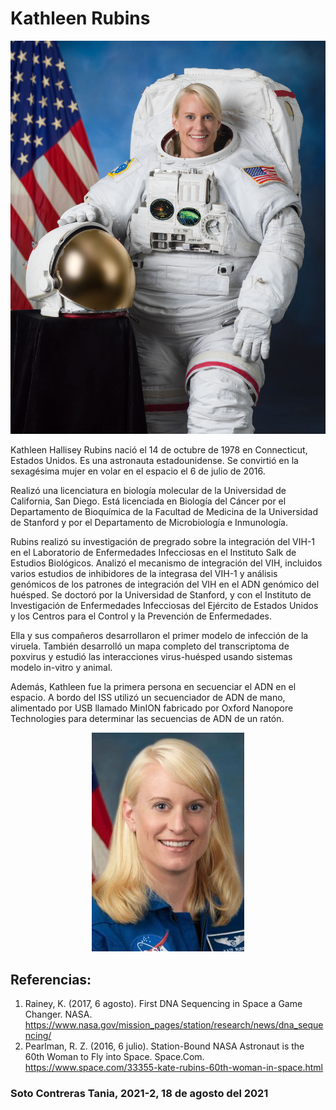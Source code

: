 # Kathleen Rubins

<center>

  ![Kathleen Rubins](astronauta.jpeg) 

</center>

  Kathleen Hallisey Rubins nació el 14 de octubre de 1978 en Connecticut, Estados Unidos.
  Es una astronauta estadounidense. Se convirtió en la sexagésima mujer en volar en el espacio el 6 de julio de 2016. 


  Realizó una licenciatura en biología molecular de la Universidad de California, San Diego. Está licenciada en Biología del Cáncer por el Departamento de Bioquímica de la Facultad de Medicina de la Universidad de Stanford y por el Departamento de Microbiología e Inmunología.

  Rubins realizó su investigación de pregrado sobre la integración del VIH-1 en el Laboratorio de Enfermedades Infecciosas en el Instituto Salk de Estudios Biológicos. Analizó el mecanismo de integración del VIH, incluidos varios estudios de inhibidores de la integrasa del VIH-1 y análisis genómicos de los patrones de integración del VIH en el ADN genómico del huésped. Se doctoró por la Universidad de Stanford, y con el Instituto de Investigación de Enfermedades Infecciosas del Ejército de Estados Unidos y los Centros para el Control y la Prevención de Enfermedades. 

  Ella y sus compañeros desarrollaron el primer modelo de infección de la viruela. También desarrolló un mapa completo del transcriptoma de poxvirus y estudió las interacciones virus-huésped usando sistemas modelo in-vitro y animal.

  Además, Kathleen fue la primera persona en secuenciar el ADN en el espacio. A bordo del ISS utilizó un secuenciador de ADN de mano, alimentado por USB llamado MinION fabricado por Oxford Nanopore Technologies para determinar las secuencias de ADN de un ratón.

<center>

  ![Kathleen Rubins](kathleen_principal.jpeg) 

</center>


## Referencias:

  1. Rainey, K. (2017, 6 agosto). First DNA Sequencing in Space a Game Changer. NASA. https://www.nasa.gov/mission_pages/station/research/news/dna_sequencing/
  2. Pearlman, R. Z. (2016, 6 julio). Station-Bound NASA Astronaut is the 60th Woman to Fly into Space. Space.Com. https://www.space.com/33355-kate-rubins-60th-woman-in-space.html


### Soto Contreras Tania, 2021-2, 18 de agosto del 2021